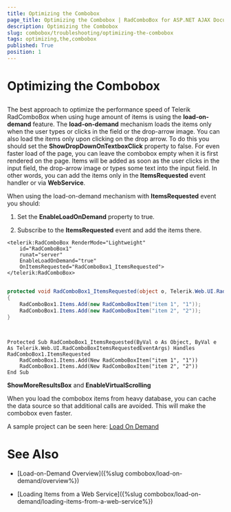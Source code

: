 ```yaml
---
title: Optimizing the Combobox
page_title: Optimizing the Combobox | RadComboBox for ASP.NET AJAX Documentation
description: Optimizing the Combobox
slug: combobox/troubleshooting/optimizing-the-combobox
tags: optimizing,the,combobox
published: True
position: 1
---
```


# Optimizing the Combobox



## 

The best approach to optimize the performance speed of Telerik RadComboBox when using huge amount of items is using the **load-on-demand** feature. The **load-on-demand** mechanism loads the items only when the user types or clicks in the field or the drop-arrow image. You can also load the items only upon clicking on the drop arrow. To do this you should set the **ShowDropDownOnTextboxClick** property to false. For even faster load of the page, you can leave the combobox empty when it is first rendered on the page. Items will be added as soon as the user clicks in the input field, the drop-arrow image or types some text into the input field. In other words, you can add the items only in the **ItemsRequested** event handler or via **WebService**.

When using the load-on-demand mechanism with **ItemsRequested** event you should:

1. Set the **EnableLoadOnDemand** property to true.

2. Subscribe to the **ItemsRequested** event and add the items there.

````ASPNET
<telerik:RadComboBox RenderMode="Lightweight" 
	id="RadComboBox1" 
	runat="server" 
	EnableLoadOnDemand="true" 
	OnItemsRequested="RadComboBox1_ItemsRequested">
</telerik:RadComboBox>
````





````C#
		
protected void RadComboBox1_ItemsRequested(object o, Telerik.Web.UI.RadComboBoxItemsRequestedEventArgs e)
{
	RadComboBox1.Items.Add(new RadComboBoxItem("item 1", "1"));
	RadComboBox1.Items.Add(new RadComboBoxItem("item 2", "2"));
}
	
````
````VB.NET
		
Protected Sub RadComboBox1_ItemsRequested(ByVal o As Object, ByVal e As Telerik.Web.UI.RadComboBoxItemsRequestedEventArgs) Handles RadComboBox1.ItemsRequested
	RadComboBox1.Items.Add(New RadComboBoxItem("item 1", "1"))
	RadComboBox1.Items.Add(New RadComboBoxItem("item 2", "2"))
End Sub

````


**ShowMoreResultsBox** and **EnableVirtualScrolling**

When you load the combobox items from heavy database, you can cache the data source so that additional calls are avoided. This will make the combobox even faster.

A sample project can be seen here: [Load On Demand](https://demos.telerik.com/aspnet-ajax/ComboBox/Examples/PopulatingWithData/AutoCompleteSql/DefaultCS.aspx)

# See Also

 * [Load-on-Demand Overview]({%slug combobox/load-on-demand/overview%})

 * [Loading Items from a Web Service]({%slug combobox/load-on-demand/loading-items-from-a-web-service%})
